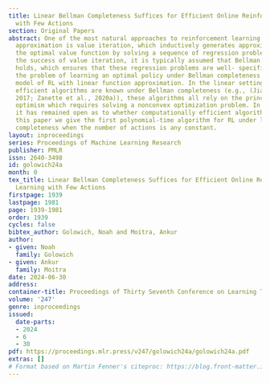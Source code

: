 ```yaml
---
title: Linear Bellman Completeness Suffices for Efficient Online Reinforcement Learning
  with Few Actions
section: Original Papers
abstract: One of the most natural approaches to reinforcement learning (RL) with function
  approximation is value iteration, which inductively generates approximations to
  the optimal value function by solving a sequence of regression problems. To ensure
  the success of value iteration, it is typically assumed that Bellman completeness
  holds, which ensures that these regression problems are well- specified. We study
  the problem of learning an optimal policy under Bellman completeness in the online
  model of RL with linear function approximation. In the linear setting, while statistically
  efficient algorithms are known under Bellman completeness (e.g., (Jiang et al.,
  2017; Zanette et al., 2020a)), these algorithms all rely on the principle of global
  optimism which requires solving a nonconvex optimization problem. In particular,
  it has remained open as to whether computationally efficient algorithms exist. In
  this paper we give the first polynomial-time algorithm for RL under linear Bellman
  completeness when the number of actions is any constant.
layout: inproceedings
series: Proceedings of Machine Learning Research
publisher: PMLR
issn: 2640-3498
id: golowich24a
month: 0
tex_title: Linear Bellman Completeness Suffices for Efficient Online Reinforcement
  Learning with Few Actions
firstpage: 1939
lastpage: 1981
page: 1939-1981
order: 1939
cycles: false
bibtex_author: Golowich, Noah and Moitra, Ankur
author:
- given: Noah
  family: Golowich
- given: Ankur
  family: Moitra
date: 2024-06-30
address:
container-title: Proceedings of Thirty Seventh Conference on Learning Theory
volume: '247'
genre: inproceedings
issued:
  date-parts:
  - 2024
  - 6
  - 30
pdf: https://proceedings.mlr.press/v247/golowich24a/golowich24a.pdf
extras: []
# Format based on Martin Fenner's citeproc: https://blog.front-matter.io/posts/citeproc-yaml-for-bibliographies/
---
```

